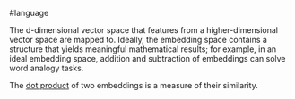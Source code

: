 #language

The d-dimensional vector space that features from a higher-dimensional
vector space are mapped to. Ideally, the embedding space contains a
structure that yields meaningful mathematical results; for example,
in an ideal embedding space, addition and subtraction of embeddings
can solve word analogy tasks.

The <a href="https://wikipedia.org/wiki/Dot_product" target="T">dot product</a>
of two embeddings is a measure of their similarity.

